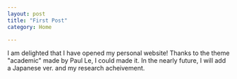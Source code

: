 ```yaml
---
layout: post
title: "First Post"
category: Home

---
```


I am delighted that I have opened my personal website!
Thanks to the theme "academic" made by Paul Le, I could made it. In the nearly future, I will add a Japanese ver. and my research acheivement.
